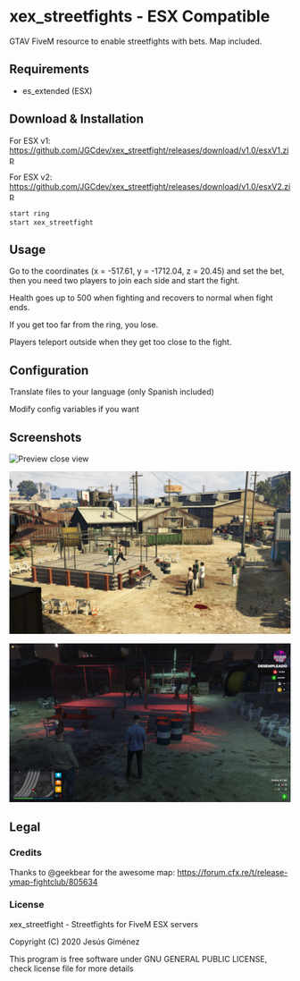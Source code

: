 # xex_streetfights - ESX Compatible

GTAV FiveM resource to enable streetfights with bets. Map included. 

## Requirements

* es_extended (ESX)

## Download & Installation

For ESX v1: https://github.com/JGCdev/xex_streetfight/releases/download/v1.0/esxV1.zip

For ESX v2: https://github.com/JGCdev/xex_streetfight/releases/download/v1.0/esxV2.zip

```
start ring 
start xex_streetfight
```

## Usage
Go to the coordinates (x = -517.61, y = -1712.04, z = 20.45) and set the bet, then you need two players to join each side and start the fight.

Health goes up to 500 when fighting and recovers to normal when fight ends.

If you get too far from the ring, you lose.

Players teleport outside when they get too close to the fight.

## Configuration

Translate files to your language (only Spanish included)

Modify config variables if you want


## Screenshots

![Preview close view](https://github.com/JGCdev/xex_streetfight/blob/master/screenshots/ring2.png)

![Preview panoramic](https://github.com/JGCdev/xex_streetfight/blob/master/screenshots/ring.png)

![Preview night view](https://github.com/JGCdev/xex_streetfight/blob/master/screenshots/ring-night.png)


## Legal

### Credits

Thanks to @geekbear for the awesome map: 
https://forum.cfx.re/t/release-ymap-fightclub/805634


### License

xex_streetfight - Streetfights for FiveM ESX servers

Copyright (C) 2020 Jesús Giménez

This program is free software under GNU GENERAL PUBLIC LICENSE, check license file for more details
